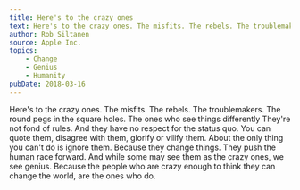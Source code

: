 ```yaml
---
title: Here's to the crazy ones
text: Here's to the crazy ones. The misfits. The rebels. The troublemakers. The round pegs in the square holes. The ones who see things differently They're not fond of rules. And they have no respect for the status quo. You can quote them, disagree with them, glorify or vilify them. About the only thing you can't do is ignore them. Because they change things. They push the human race forward. And while some may see them as the crazy ones, we see genius. Because the people who are crazy enough to think they can change the world, are the ones who do.
author: Rob Siltanen
source: Apple Inc.
topics:
    - Change
    - Genius
    - Humanity
pubDate: 2018-03-16
---
```


Here's to the crazy ones. The misfits. The rebels. The troublemakers. The round pegs in the square holes. The ones who see things differently They're not fond of rules. And they have no respect for the status quo. You can quote them, disagree with them, glorify or vilify them. About the only thing you can't do is ignore them. Because they change things. They push the human race forward. And while some may see them as the crazy ones, we see genius. Because the people who are crazy enough to think they can change the world, are the ones who do.

